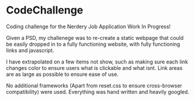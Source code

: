 CodeChallenge
=============
Coding challenge for the Nerdery Job Application Work In Progress!

Given a PSD, my challenege was to re-create a static webpage that could be easily dropped in to a fully functioning website, with fully functioning links and javascript. 

I have extrapolated on a few items not show, such as making sure each link changes color to ensure users what is clickable and what isnt. Link areas are as large as possible to ensure ease of use.

No additional frameworks (Apart from reset.css to ensure cross-browser compatibility) were used. Everything was hand written and heavily googled.

